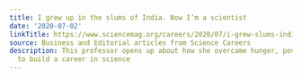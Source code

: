 ```yaml
---
title: I grew up in the slums of India. Now I’m a scientist
date: '2020-07-02'
linkTitle: https://www.sciencemag.org/careers/2020/07/i-grew-slums-india-now-i-m-scientist
source: Business and Editorial articles from Science Careers
description: This professor opens up about how she overcame hunger, poverty, and discrimination
  to build a career in science
---
```

